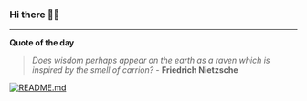 ### Hi there 👋🏻


---

**Quote of the day**

> *Does wisdom perhaps appear on the earth as a raven which is inspired by the smell of carrion?* - **Friedrich Nietzsche** 

[![README.md](https://github.com/marcolovazzano/marcolovazzano/actions/workflows/readme.yml/badge.svg?branch=main)](https://github.com/marcolovazzano/marcolovazzano/actions/workflows/readme.yml)
